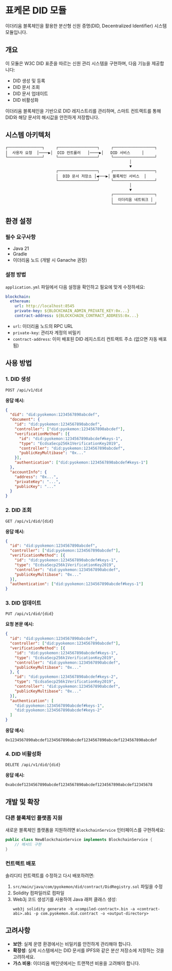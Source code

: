 # 표케몬 DID 모듈

이더리움 블록체인을 활용한 분산형 신원 증명(DID, Decentralized Identifier) 시스템 모듈입니다.

## 개요

이 모듈은 W3C DID 표준을 따르는 신원 관리 시스템을 구현하며, 다음 기능을 제공합니다:

- DID 생성 및 등록
- DID 문서 조회
- DID 문서 업데이트
- DID 비활성화

이더리움 블록체인을 기반으로 DID 레지스트리를 관리하며, 스마트 컨트랙트를 통해 DID와 해당 문서의 해시값을 안전하게 저장합니다.

## 시스템 아키텍처

```
┌───────────────┐     ┌─────────────────┐     ┌──────────────────┐
│  사용자 요청  │────▶│  DID 컨트롤러   │────▶│   DID 서비스     │
└───────────────┘     └─────────────────┘     └──────────────────┘
                                                      │
                                                      ▼
                      ┌─────────────────┐     ┌──────────────────┐
                      │  DID 문서 저장소 │◀───▶│ 블록체인 서비스  │
                      └─────────────────┘     └──────────────────┘
                                                      │
                                                      ▼
                                              ┌──────────────────┐
                                              │  이더리움 네트워크 │
                                              └──────────────────┘
```

## 환경 설정

### 필수 요구사항
- Java 21
- Gradle
- 이더리움 노드 (개발 시 Ganache 권장)

### 설정 방법

`application.yml` 파일에서 다음 설정을 확인하고 필요에 맞게 수정하세요:

```yaml
blockchain:
  ethereum:
    url: http://localhost:8545
    private-key: ${BLOCKCHAIN_ADMIN_PRIVATE_KEY:0x...}
    contract-address: ${BLOCKCHAIN_CONTRACT_ADDRESS:0x...}
```

- `url`: 이더리움 노드의 RPC URL
- `private-key`: 관리자 계정의 비밀키
- `contract-address`: 이미 배포된 DID 레지스트리 컨트랙트 주소 (없으면 자동 배포됨)

## 사용 방법

### 1. DID 생성

```
POST /api/v1/did
```

**응답 예시:**
```json
{
  "did": "did:pyokemon:1234567890abcdef",
  "document": {
    "id": "did:pyokemon:1234567890abcdef",
    "controller": ["did:pyokemon:1234567890abcdef"],
    "verificationMethod": [{
      "id": "did:pyokemon:1234567890abcdef#keys-1",
      "type": "EcdsaSecp256k1VerificationKey2019",
      "controller": "did:pyokemon:1234567890abcdef",
      "publicKeyMultibase": "0x..."
    }],
    "authentication": ["did:pyokemon:1234567890abcdef#keys-1"]
  },
  "accountInfo": {
    "address": "0x...",
    "privateKey": "...",
    "publicKey": "..."
  }
}
```

### 2. DID 조회

```
GET /api/v1/did/{did}
```

**응답 예시:**
```json
{
  "id": "did:pyokemon:1234567890abcdef",
  "controller": ["did:pyokemon:1234567890abcdef"],
  "verificationMethod": [{
    "id": "did:pyokemon:1234567890abcdef#keys-1",
    "type": "EcdsaSecp256k1VerificationKey2019",
    "controller": "did:pyokemon:1234567890abcdef",
    "publicKeyMultibase": "0x..."
  }],
  "authentication": ["did:pyokemon:1234567890abcdef#keys-1"]
}
```

### 3. DID 업데이트

```
PUT /api/v1/did/{did}
```

**요청 본문 예시:**
```json
{
  "id": "did:pyokemon:1234567890abcdef",
  "controller": ["did:pyokemon:1234567890abcdef"],
  "verificationMethod": [{
    "id": "did:pyokemon:1234567890abcdef#keys-1",
    "type": "EcdsaSecp256k1VerificationKey2019",
    "controller": "did:pyokemon:1234567890abcdef",
    "publicKeyMultibase": "0x..."
  }, {
    "id": "did:pyokemon:1234567890abcdef#keys-2",
    "type": "EcdsaSecp256k1VerificationKey2019",
    "controller": "did:pyokemon:1234567890abcdef",
    "publicKeyMultibase": "0x..."
  }],
  "authentication": [
    "did:pyokemon:1234567890abcdef#keys-1",
    "did:pyokemon:1234567890abcdef#keys-2"
  ]
}
```

**응답 예시:**
```
0x1234567890abcdef1234567890abcdef1234567890abcdef1234567890abcdef
```

### 4. DID 비활성화

```
DELETE /api/v1/did/{did}
```

**응답 예시:**
```
0xabcdef1234567890abcdef1234567890abcdef1234567890abcdef12345678
```

## 개발 및 확장

### 다른 블록체인 플랫폼 지원

새로운 블록체인 플랫폼을 지원하려면 `BlockchainService` 인터페이스를 구현하세요:

```java
public class NewBlockchainService implements BlockchainService {
    // 메서드 구현
}
```

### 컨트랙트 배포

솔리디티 컨트랙트를 수정하고 다시 배포하려면:

1. `src/main/java/com/pyokemon/did/contract/DidRegistry.sol` 파일을 수정
2. Solidity 컴파일러로 컴파일
3. Web3j 코드 생성기를 사용하여 Java 래퍼 클래스 생성:
   ```
   web3j solidity generate -b <compiled-contract>.bin -a <contract-abi>.abi -p com.pyokemon.did.contract -o <output-directory>
   ```

## 고려사항

- **보안**: 실제 운영 환경에서는 비밀키를 안전하게 관리해야 합니다.
- **확장성**: 실제 시스템에서는 DID 문서를 IPFS와 같은 분산 저장소에 저장하는 것을 고려하세요.
- **가스 비용**: 이더리움 메인넷에서는 트랜잭션 비용을 고려해야 합니다. 
